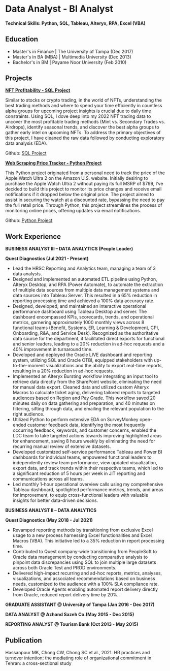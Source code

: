 # Data Analyst - BI Analyst
#### Technical Skills: Python, SQL, Tableau, Alteryx, RPA, Excel (VBA)

## Education
- Master's in Finance  | The University of Tampa (Dec 2017)
- Master's in BA (MBA) | Multimedia University (Dec 2013)
- Bachelor's in BM     | Payame Noor University (Feb 2010)


## Projects
**[NFT Profitability - SQL Project](https://github.com/Mokakash/NFT_Profitability_Project_SQL)**

Similar to stocks or crypto trading, in the world of NFTs, understanding the best trading methods and where to spend your time efficiently in countless alpha groups for upcoming project insights is crucial due to daily time constraints. Using SQL, I dove deep into my 2022 NFT trading data to uncover the most profitable trading methods (Mint vs. Secondary Trades vs. Airdrops), identify seasonal trends, and discover the best alpha groups to gather early intel on upcoming NFTs.
To address the primary objectives of this project, I have cleaned the raw data followed by conducting exploratory data analysis (EDA).

Github: [SQL Project](https://github.com/Mokakash/NFT_Profitability_Project_SQL)

**[Web Scraping Price Tracker - Python Project](https://github.com/Mokakash/Web_Scraping_Price_Tracker_Project_Pyhton)**

This Python project originated from a personal need to track the price of the Apple Watch Ultra 2 on the Amazon U.S. website. Initially desiring to purchase the Apple Watch Ultra 2 without paying its full MSRP of $799, I’ve decided to build this project to monitor its price changes and receive email notifications if it dropped below the original price. The project aimed to assist in securing the watch at a discounted rate, bypassing the need to pay the full retail price. Through Python, this project streamlines the process of monitoring online prices, offering updates via email notifications.

Github: [Python Project](https://github.com/Mokakash/Web_Scraping_Price_Tracker_Project_Pyhton)


## Work Experience
**BUSINESS ANALYST III – DATA ANALYTICS (People Leader)**

**Quest Diagnostics (Jul 2021 - Present)**
+ Lead the HRSC Reporting and Analytics team, managing a team of 3 data analysts.
+ Designed and implemented an automated ETL pipeline using Python, Alteryx Desktop, and RPA (Power Automate), to automate the extraction of multiple data sources from multiple data management systems and data sources into Tableau Server. This resulted in a 65% reduction in reporting processing time and achieved a 100% data accuracy rate. 
+ Designed, developed, and maintained an interactive operational performance dashboard using Tableau Desktop and server. The dashboard encompassed KPIs, scorecards, trends, and operational metrics, garnering approximately 1000 monthly views across 8 functional teams (Benefit, Systems, ER, Learning & Development, CPI, Onboarding, R&A, and Service Desk). Recognized as the authoritative data source for the department, it facilitated direct exports for functional and senior leaders, leading to a 20% reduction in ad-hoc requests and a 40% improvement in turnaround time. 
+ Developed and deployed the Oracle LIVE dashboard and reporting system, utilizing SQL and Oracle OTBI, equipped stakeholders with up-to-the-moment visualizations and the ability to export real-time reports, resulting in a 20% reduction in ad-hoc requests.
+ Implemented an Alteryx Bursting workflow integrating an input tool to retrieve data directly from the SharePoint website, eliminating the need for manual data export. Cleaned data and utilized custom Alteryx Macros to calculate ticket aging, delivering tailored reports to targeted audiences based on Region and Pay Grade. This workflow saved 20 minutes daily on data gathering and preparation, and 40 minutes on filtering, sifting through data, and emailing the relevant population to the right audience. 
+ Utilized Python to perform extensive EDA on SurveyMonkey open-ended customer feedback data, identifying the most frequently occurring feedback, keywords, and customer concerns, enabled the LDC team to take targeted actions towards improving highlighted areas for enhancement, saving 8 hours weekly by eliminating the need for recurring manual review of extensive datasets.
+ Developed customized self-service performance Tableau and Power BI dashboards for individual teams, empowered functional leaders to independently review team performance, view updated visualization, export data, and track trends within their respective teams, which led to a significant reduction of 5 hours per week in JIT reporting and communications across all teams. 
+ Led monthly 1-hour operational overview calls using my comprehensive Tableau dashboard, spotlighted performance metrics, trends, and areas for improvement, to equip cross-functional leaders with valuable insights for better data-driven decisions.

**BUSINESS ANALYST II – DATA ANALYTICS**

**Quest Diagnostics (May 2018 - Jul 2021)**
+ Revamped reporting methods by transitioning from exclusive Excel usage to a new process harnessing Excel functionalities and Excel Macros (VBA). This initiative led to a 35% reduction in report processing time.
+ Contributed to Quest company-wide transitioning from PeopleSoft to Oracle data management by conducting comparative analysis to pinpoint data discrepancies using SQL to join multiple large datasets across both Oracle Test and PROD environments. 
+ Delivered high-impact recurring and ad-hoc reports, metrics, analyses, visualizations, and associated recommendations based on business needs, customized to the audience with a 100% SLA compliance rate.
+ Developed Oracle Agents enabling automated report delivery directly from Oracle, reduced report delivery time by 20%.

**GRADUATE ASSISTANT @ University of Tampa (Jan 2016 - Dec 2017)**

**DATA ANALYST @ Azhand Sazeh  Co.(May 2015 - Dec 2015)**

**REPORTING ANALYST @ Tourism Bank (Oct 2013 - May 2015)**


## Publication
Hassanpour MK, Chong CW, Chong SC et al., 2021. HR practices and turnover intention; the mediating role of organizational commitment in Tehran: a cross-sectional study

